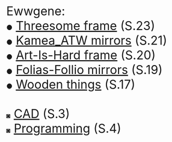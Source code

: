   <font size="6">
Ewwgene:<br>
<font size="4">&#9679;</font> <a href="https://ewwgene.github.io/Threesome/"><u>Threesome frame</u></a> (S.23)<br>
<font size="4">&#9679;</font> <a href="https://ewwgene.github.io/Kamea_ATW/"><u>Kamea_ATW mirrors</u></a> (S.21)<br>
<font size="4">&#9679;</font> <a href="https://ewwgene.github.io/Art-Is-Hard/"><u>Art-Is-Hard frame</u></a> (S.20)<br>
<font size="4">&#9679;</font> <a href="https://ewwgene.github.io/Folias-Follio/"><u>Folias-Follio mirrors</u></a> (S.19)<br>
<font size="4">&#9679;</font> <a href="https://ewwgene.github.io/Wooden/"><u>Wooden things</u></a> (S.17)<br>
  <br>
<font size="4">&#9689;</font> <a href="https://ewwgene.github.io/CAD/"><u>CAD</u></a> (S.3)<br>
<font size="4">&#9689;</font> <a href="https://ewwgene.github.io/Programming/"><u>Programming</u></a> (S.4)<br>

  
  </font>

